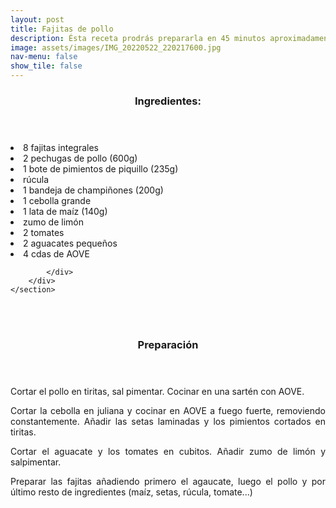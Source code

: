```yaml
---
layout: post
title: Fajitas de pollo
description: Ésta receta prodrás prepararla en 45 minutos aproximadamente.
image: assets/images/IMG_20220522_220217600.jpg
nav-menu: false
show_tile: false
---
```


<!-- Two -->
<section id="one" class="spotlights">
	<section>
		<div class="content">
			<div class="inner">
				<header class="major">
					<h3>Ingredientes:</h3>
				</header>
				<p><li>8 fajitas integrales</li>
				<li>2 pechugas de pollo (600g)</li>
				<li>1 bote de pimientos de piquillo (235g)</li>
        			<li>rúcula</li>
        			<li>1 bandeja de champiñones (200g)</li>
				<li>1 cebolla grande</li>
				<li>1 lata de maíz (140g)</li>
        			<li>zumo de limón</li>
        			<li>2 tomates</li>
				<li>2 aguacates pequeños</li>
        			<li>4 cdas de AOVE</li></p>
				
			</div>
		</div>
	</section>

<br />
<br />
<p> </p>
<p> </p>

<header class="major">
	<h3>Preparación</h3>
</header>
<p align="justify">Cortar el pollo en tiritas, sal pimentar. Cocinar en
una sartén con AOVE.</p>

<p align="justify">Cortar la cebolla en juliana y cocinar en AOVE a
fuego fuerte, removiendo constantemente.
Añadir las setas laminadas y los pimientos
cortados en tiritas.</p>

<p align="justify">Cortar el aguacate y los tomates en cubitos.
Añadir zumo de limón y salpimentar.</p>

<p align="justify">Preparar las fajitas añadiendo primero el
agaucate, luego el pollo y por último resto de
ingredientes (maíz, setas, rúcula, tomate...)</p>		
</section>

